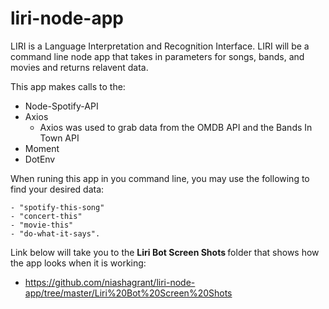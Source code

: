 # liri-node-app

LIRI is a Language Interpretation and Recognition Interface. LIRI will be a command line node app that takes in parameters for songs, bands, and movies and returns relavent data.

This app makes calls to the:

- Node-Spotify-API
- Axios
  - Axios was used to grab data from the OMDB API and the Bands In Town API
- Moment
- DotEnv

When runing this app in you command line, you may use the following to find your desired data:

    - "spotify-this-song"
    - "concert-this"
    - "movie-this"
    - "do-what-it-says".

Link below will take you to the <b> Liri Bot Screen Shots </b> folder that shows how the app looks when it is working:

- https://github.com/niashagrant/liri-node-app/tree/master/Liri%20Bot%20Screen%20Shots
